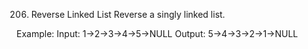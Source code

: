206. Reverse Linked List
Reverse a singly linked list.

Example:
Input: 1->2->3->4->5->NULL
Output: 5->4->3->2->1->NULL
